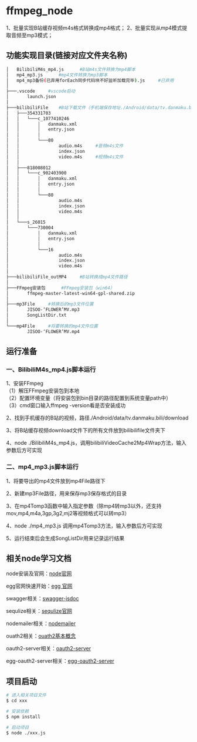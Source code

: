 # ffmpeg_node 
1、批量实现B站缓存视频m4s格式转换成mp4格式；
2、批量实现从mp4模式提取音频至mp3模式；


## 功能实现目录(链接对应文件夹名称)
```bash
│   BilibiliM4s_mp4.js      #B站m4s文件转换为mp4脚本
│   mp4_mp3.js      #mp4文件转换为mp3脚本
│   mp4_mp3备份(已弃用forEach同步代码块不好监听加载完毕).js     #已弃用
│   
├───.vscode     #vscode启动
│       launch.json
│       
├───bilibiliFile    #B站下载文件（手机端保存地址./Android/data/tv.danmaku.bili/download）
│   ├───354331703
│   │   └───c_1077410246
│   │       │   danmaku.xml
│   │       │   entry.json
│   │       │   
│   │       └───80
│   │               audio.m4s     #音频m4s文件
│   │               index.json
│   │               video.m4s     #视频m4s文件
│   │               
│   ├───818008012
│   │   └───c_902403900
│   │       │   danmaku.xml
│   │       │   entry.json
│   │       │   
│   │       └───80
│   │               audio.m4s
│   │               index.json
│   │               video.m4s
│   │               
│   └───s_26015
│       └───730004
│           │   danmaku.xml
│           │   entry.json
│           │   
│           └───16
│                   audio.m4s
│                   index.json
│                   video.m4s
│                   
├───bilibiliFile_outMP4     #B站转换成mp4文件路径
│           
├───FFmpeg安装包      #FFmpeg安装包（win64）
│       ffmpeg-master-latest-win64-gpl-shared.zip
│       
├───mp3File     #转换后的mp3文件位置
│       JISOO-‘FLOWER’MV.mp3
│       SongListDir.txt
│       
└───mp4File     #将要转换的mp4文件位置
        JISOO-‘FLOWER’MV.mp4

```


## 运行准备

### 一、BilibiliM4s_mp4.js脚本运行

1、安装FFmpeg  
    （1）解压FFmpeg安装包到本地  
    （2）配置环境变量（将安装包到bin目录的路径配置到系统变量path中）  
    （3）cmd窗口输入ffmpeg -version看是否安装成功  

2、找到手机缓存的B站的视频，路径./Android/data/tv.danmaku.bili/download  

3、将B站缓存视频download文件下的所有文件放到bilibilifile文件夹下 

4、node ./BilibiliM4s_mp4.js，调用bilibiliVideoCache2Mp4Wrap方法，输入参数后方可实现 

### 二、mp4_mp3.js脚本运行

1、将要导出的mp4文件放到mp4File路径下 

2、新建mp3File路径，用来保存mp3保存格式的目录

3、在mp4Tomp3函数中输入指定参数（除mp4转mp3以外，还支持mov,mp4,m4a,3gp,3g2,mj2等视频格式可以转mp3）

4、node ./mp4_mp3.js 调用mp4Tomp3方法，输入参数后方可实现

5、运行结束后会生成SongListDir用来记录运行结果

## 相关node学习文档

<!-- add docs here for user -->
node安装及官网：[node官网](https://nodejs.cn/) 

egg官网快速开始：[egg 官网](https://www.eggjs.org/zh-CN/)

swagger相关：[swagger-jsdoc](https://github.com/Surnet/swagger-jsdoc) 

sequlize相关：[sequlize官网](https://www.sequelize.cn/)  

nodemailer相关：[nodemailer](https://nodemailer.com/about/)  

ouath2相关：[ouath2基本概念](https://zhuanlan.zhihu.com/p/509212673?utm_id=0) 

oauth2-server相关：[oauth2-server](https://www.npmjs.com/package/node-oauth2-server)  

egg-oauth2-server相关：[egg-oauth2-server](https://github.com/Azard/egg-oauth2-server)  

<!-- 关于swagger和sequlize借鉴下面网址 -->
<!-- (https://www.jianshu.com/p/accbe04a7ffa) -->
<!-- 关于egg-oauth2-server相关借鉴一下网址
(https://www.jianshu.com/p/1fe043a700bf) -->

## 项目启动

```bash
# 进入相关项目文件
$ cd xxx

# 安装依赖
$ npm install  

# 启动项目
$ node ./xxx.js  

```
